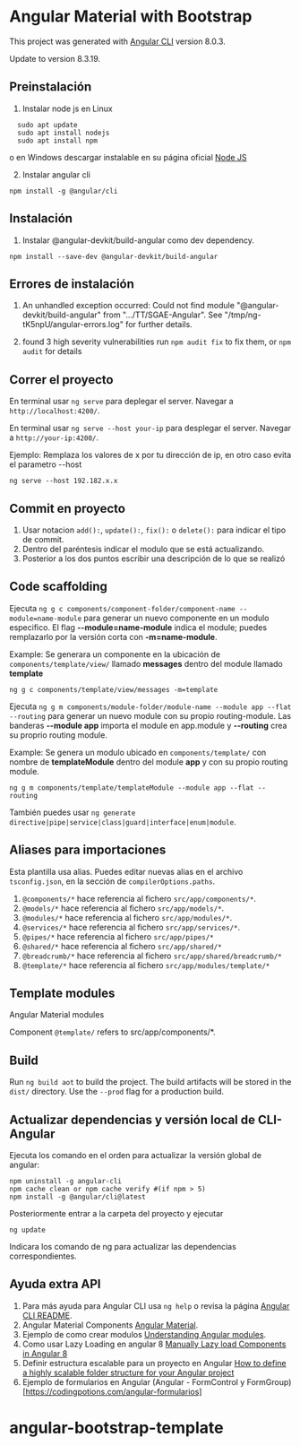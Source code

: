 # Angular Material with Bootstrap

This project was generated with [Angular CLI](https://github.com/angular/angular-cli) version 8.0.3.

Update to version 8.3.19.

## Preinstalación

1. Instalar node js en Linux
```
  sudo apt update
  sudo apt install nodejs
  sudo apt install npm
```

o en Windows descargar instalable en su página oficial [Node JS](https://nodejs.org/es/)

2. Instalar angular cli
```
npm install -g @angular/cli
```

## Instalación

1. Instalar @angular-devkit/build-angular como dev dependency.
```
npm install --save-dev @angular-devkit/build-angular
```

## Errores de instalación

1. An unhandled exception occurred: Could not find module "@angular-devkit/build-angular" from ".../TT/SGAE-Angular".
See "/tmp/ng-tK5npU/angular-errors.log" for further details.

2. found 3 high severity vulnerabilities
  run `npm audit fix` to fix them, or `npm audit` for details

## Correr el proyecto

En terminal usar `ng serve` para deplegar el server. Navegar a `http://localhost:4200/`.

En terminal usar `ng serve --host your-ip` para desplegar el server. Navegar a `http://your-ip:4200/`.

Ejemplo: Remplaza los valores de x por tu dirección de ip, en otro caso evita el parametro --host
```
ng serve --host 192.182.x.x
```

## Commit en proyecto

1. Usar notacion `add():`, `update():`, `fix():` o `delete():` para indicar el tipo de commit.
2. Dentro del paréntesis indicar el modulo que se está actualizando.
3. Posterior a los dos puntos escribir una descripción de lo que se realizó

## Code scaffolding

Ejecuta `ng g c components/component-folder/component-name --module=name-module` para generar un nuevo componente en un modulo especifico. El flag **--module=name-module** indica el module; puedes remplazarlo por la versión corta con **-m=name-module**.

Example: Se generara un componente en la ubicación de `components/template/view/` llamado **messages** dentro del module llamado **template**
```
ng g c components/template/view/messages -m=template
```

Ejecuta `ng g m components/module-folder/module-name --module app --flat --routing` para generar un nuevo module con su propio routing-module. Las banderas **--module app** importa el module en app.module y **--routing** crea su proprio routing module.

Example: Se genera un modulo ubicado en `components/template/` con nombre de **templateModule** dentro del module **app** y con su propio routing module.
```
ng g m components/template/templateModule --module app --flat --routing
```

También puedes usar `ng generate directive|pipe|service|class|guard|interface|enum|module`.

## Aliases para importaciones

Esta plantilla usa alias. Puedes editar nuevas alias en el archivo `tsconfig.json`,  en la sección de `compilerOptions.paths`.

1. `@components/*` hace referencia al fichero `src/app/components/*`. 
1. `@models/*` hace referencia al fichero `src/app/models/*`.
1. `@modules/*` hace referencia al fichero `src/app/modules/*`.
1. `@services/*` hace referencia al fichero `src/app/services/*`.
1. `@pipes/*` hace referencia al fichero `src/app/pipes/*`
1. `@shared/*` hace referencia al fichero `src/app/shared/*`
1. `@breadcrumb/*` hace referencia al fichero `src/app/shared/breadcrumb/*`
1. `@template/*` hace referencia al fichero `src/app/modules/template/*`

## Template modules

Angular Material modules

Component `@template/` refers to src/app/components/*.  

## Build

Run `ng build aot` to build the project. The build artifacts will be stored in the `dist/` directory. Use the `--prod` flag for a production build.

## Actualizar dependencias y versión local de CLI-Angular

Ejecuta los comando en el orden para actualizar la versión global de angular:
```
npm uninstall -g angular-cli
npm cache clean or npm cache verify #(if npm > 5)
npm install -g @angular/cli@latest
```
Posteriormente entrar a la carpeta del proyecto y ejecutar 
```
ng update
```
Indicara los comando de ng para actualizar las dependencias correspondientes.

## Ayuda extra API

1. Para más ayuda para Angular CLI usa `ng help` o revisa la página [Angular CLI README](https://github.com/angular/angular-cli/blob/master/README.md).
1. Angular Material Components [Angular Material](https://material.angular.io/).
1. Ejemplo de como crear modulos [Understanding Angular modules](https://medium.com/@cyrilletuzi/understanding-angular-modules-ngmodule-and-their-scopes-81e4ed6f7407).
1. Como usar Lazy Loading en angular 8 [Manually Lazy load Components in Angular 8](https://dev.to/binarysort/manually-lazy-load-components-in-angular-8-ffi)
1. Definir estructura escalable para un proyecto en Angular [How to define a highly scalable folder structure for your Angular project](https://itnext.io/choosing-a-highly-scalable-folder-structure-in-angular-d987de65ec7)
1. Ejemplo de formularios en Angular (Angular - FormControl y FormGroup)[https://codingpotions.com/angular-formularios]

# angular-bootstrap-template
